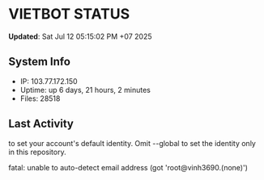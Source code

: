 # VIETBOT STATUS
**Updated**: Sat Jul 12 05:15:02 PM +07 2025

## System Info
- IP: 103.77.172.150
- Uptime: up 6 days, 21 hours, 2 minutes
- Files: 28518

## Last Activity

to set your account's default identity.
Omit --global to set the identity only in this repository.

fatal: unable to auto-detect email address (got 'root@vinh3690.(none)')
